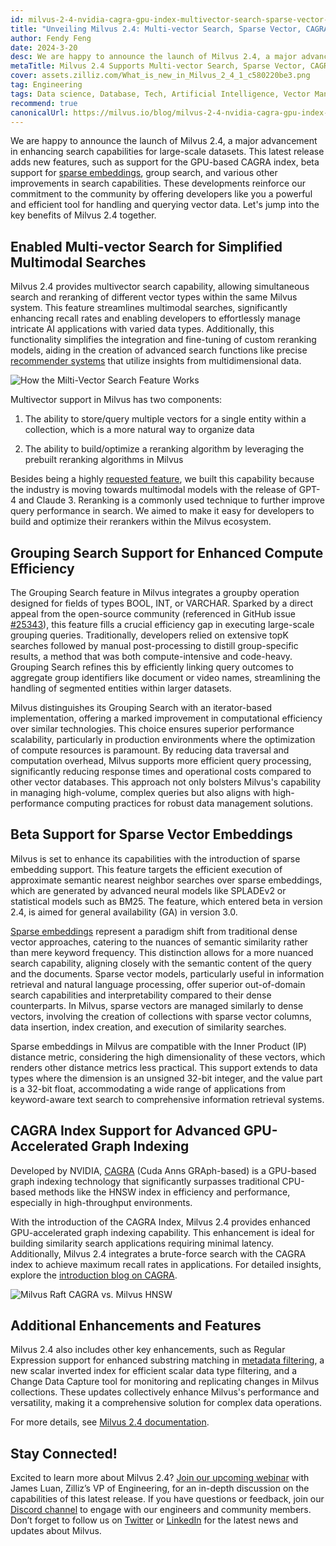 ```yaml
---
id: milvus-2-4-nvidia-cagra-gpu-index-multivector-search-sparse-vector-support.md
title: "Unveiling Milvus 2.4: Multi-vector Search, Sparse Vector, CAGRA Index, and More!"
author: Fendy Feng
date: 2024-3-20
desc: We are happy to announce the launch of Milvus 2.4, a major advancement in enhancing search capabilities for large-scale datasets. 
metaTitle: Milvus 2.4 Supports Multi-vector Search, Sparse Vector, CAGRA, and More!
cover: assets.zilliz.com/What_is_new_in_Milvus_2_4_1_c580220be3.png
tag: Engineering
tags: Data science, Database, Tech, Artificial Intelligence, Vector Management, Milvus
recommend: true
canonicalUrl: https://milvus.io/blog/milvus-2-4-nvidia-cagra-gpu-index-multivector-search-sparse-vector-support.md 
---
```


We are happy to announce the launch of Milvus 2.4, a major advancement in enhancing search capabilities for large-scale datasets. This latest release adds new features, such as support for the GPU-based CAGRA index, beta support for [sparse embeddings](https://zilliz.com/learn/sparse-and-dense-embeddings), group search, and various other improvements in search capabilities. These developments reinforce our commitment to the community by offering developers like you a powerful and efficient tool for handling and querying vector data. Let's jump into the key benefits of Milvus 2.4 together.


## Enabled Multi-vector Search for Simplified Multimodal Searches

Milvus 2.4 provides multivector search capability, allowing simultaneous search and reranking of different vector types within the same Milvus system. This feature streamlines multimodal searches, significantly enhancing recall rates and enabling developers to effortlessly manage intricate AI applications with varied data types. Additionally, this functionality simplifies the integration and fine-tuning of custom reranking models, aiding in the creation of advanced search functions like precise [recommender systems](https://zilliz.com/vector-database-use-cases/recommender-system) that utilize insights from multidimensional data.

![How the Milti-Vector Search Feature Works](https://assets.zilliz.com/How_the_multi_vector_search_feature_works_6c85961349.png)

Multivector support in Milvus has two components: 

1. The ability to store/query multiple vectors for a single entity within a collection, which is a more natural way to organize data 

2. The ability to build/optimize a reranking algorithm by leveraging the prebuilt reranking algorithms in Milvus

Besides being a highly [requested feature](https://github.com/milvus-io/milvus/issues/25639), we built this capability because the industry is moving towards multimodal models with the release of GPT-4 and Claude 3. Reranking is a commonly used technique to further improve query performance in search. We aimed to make it easy for developers to build and optimize their rerankers within the Milvus ecosystem.


## Grouping Search Support for Enhanced Compute Efficiency 

The Grouping Search feature in Milvus integrates a groupby operation designed for fields of types BOOL, INT, or VARCHAR. Sparked by a direct appeal from the open-source community (referenced in GitHub issue [#25343](https://github.com/milvus-io/milvus/issues/25343)), this feature fills a crucial efficiency gap in executing large-scale grouping queries. Traditionally, developers relied on extensive topK searches followed by manual post-processing to distill group-specific results, a method that was both compute-intensive and code-heavy. Grouping Search refines this by efficiently linking query outcomes to aggregate group identifiers like document or video names, streamlining the handling of segmented entities within larger datasets.

Milvus distinguishes its Grouping Search with an iterator-based implementation, offering a marked improvement in computational efficiency over similar technologies. This choice ensures superior performance scalability, particularly in production environments where the optimization of compute resources is paramount. By reducing data traversal and computation overhead, Milvus supports more efficient query processing, significantly reducing response times and operational costs compared to other vector databases. This approach not only bolsters Milvus's capability in managing high-volume, complex queries but also aligns with high-performance computing practices for robust data management solutions.

## Beta Support for Sparse Vector Embeddings

Milvus is set to enhance its capabilities with the introduction of sparse embedding support. This feature targets the efficient execution of approximate semantic nearest neighbor searches over sparse embeddings, which are generated by advanced neural models like SPLADEv2 or statistical models such as BM25. The feature, which entered beta in version 2.4, is aimed for general availability (GA) in version 3.0.

[Sparse embeddings](https://zilliz.com/learn/sparse-and-dense-embeddings) represent a paradigm shift from traditional dense vector approaches, catering to the nuances of semantic similarity rather than mere keyword frequency. This distinction allows for a more nuanced search capability, aligning closely with the semantic content of the query and the documents. Sparse vector models, particularly useful in information retrieval and natural language processing, offer superior out-of-domain search capabilities and interpretability compared to their dense counterparts. In Milvus, sparse vectors are managed similarly to dense vectors, involving the creation of collections with sparse vector columns, data insertion, index creation, and execution of similarity searches.

Sparse embeddings in Milvus are compatible with the Inner Product (IP) distance metric, considering the high dimensionality of these vectors, which renders other distance metrics less practical. This support extends to data types where the dimension is an unsigned 32-bit integer, and the value part is a 32-bit float, accommodating a wide range of applications from keyword-aware text search to comprehensive information retrieval systems.

## CAGRA Index Support for Advanced GPU-Accelerated Graph Indexing

Developed by NVIDIA, [CAGRA](https://arxiv.org/abs/2308.15136) (Cuda Anns GRAph-based) is a GPU-based graph indexing technology that significantly surpasses traditional CPU-based methods like the HNSW index in efficiency and performance, especially in high-throughput environments.

With the introduction of the CAGRA Index, Milvus 2.4 provides enhanced GPU-accelerated graph indexing capability. This enhancement is ideal for building similarity search applications requiring minimal latency. Additionally, Milvus 2.4 integrates a brute-force search with the CAGRA index to achieve maximum recall rates in applications. For detailed insights, explore the [introduction blog on CAGRA](https://zilliz.com/blog/Milvus-introduces-GPU-index-CAGRA).

![Milvus Raft CAGRA vs. Milvus HNSW](https://assets.zilliz.com/Milvus_raft_cagra_vs_milvus_hnsw_ffe0415ff5.png)

## Additional Enhancements and Features

Milvus 2.4 also includes other key enhancements, such as Regular Expression support for enhanced substring matching in [metadata filtering](https://zilliz.com/blog/metadata-filtering-with-zilliz-cloud-pipelines), a new scalar inverted index for efficient scalar data type filtering, and a Change Data Capture tool for monitoring and replicating changes in Milvus collections. These updates collectively enhance Milvus's performance and versatility, making it a comprehensive solution for complex data operations.

For more details, see [Milvus 2.4 documentation](https://milvus.io/docs/release_notes.md). 


## Stay Connected!

Excited to learn more about Milvus 2.4? [Join our upcoming webinar](https://zilliz.com/event/unlocking-advanced-search-capabilities-milvus) with James Luan, Zilliz’s VP of Engineering, for an in-depth discussion on the capabilities of this latest release. If you have questions or feedback, join our [Discord channel](https://discord.com/invite/8uyFbECzPX) to engage with our engineers and community members. Don’t forget to follow us on [Twitter](https://twitter.com/milvusio) or [LinkedIn](https://www.linkedin.com/company/the-milvus-project) for the latest news and updates about Milvus.
